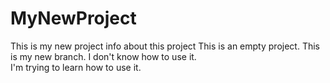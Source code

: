 # MyNewProject
This is my new project
info about this project
This is an empty project. 
This is my new branch. I don't know how to use it.  
I'm trying to learn how to use it. 
